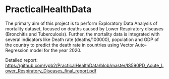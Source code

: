 # PracticalHealthData

The primary aim of this project is to perform Exploratory Data Analysis of mortality dataset, focused on deaths caused by Lower Respiratory diseases (Bronchitis and Tuberculosis). Further, the mortality data is integrated with several indicators like Death rate (deaths/100000), population and GDP of the country to predict the death rate in countries using Vector Auto-Regression model for the year 2020.

Detailed report: https://github.com/vpb2/PracticalHealthData/blob/master/IS590PD_Acute_Lower_Respiratory_Diseases_final_report.pdf

